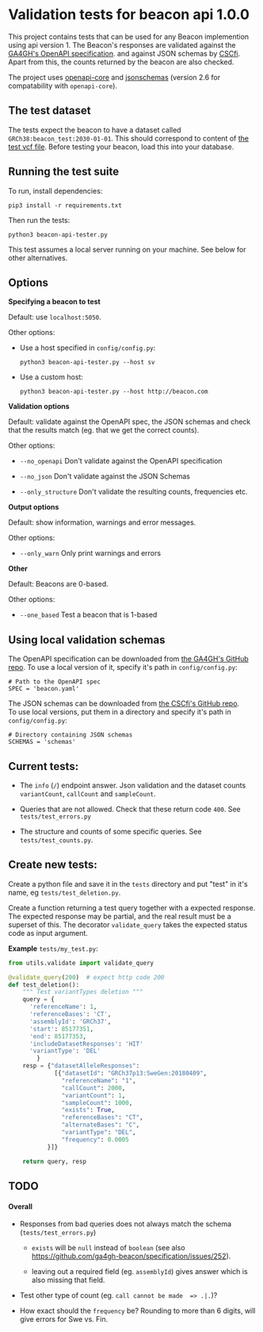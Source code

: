 # Validation tests for beacon api 1.0.0

This project contains tests that can be used for any Beacon implemention using api version 1.
The Beacon's responses are validated against the 
[GA4GH's OpenAPI specification](https://github.com/ga4gh-beacon/specification/blob/master/beacon.yaml).
and against JSON schemas by [CSCfi](https://github.com/CSCfi/beacon-python/tree/master/beacon_api/schemas).
Apart from this, the counts returned by the beacon are also checked.

The project uses [openapi-core](https://github.com/p1c2u/openapi-core) and [jsonschemas](https://python-jsonschema.readthedocs.io/en/latest/)
(version 2.6 for compatability with `openapi-core`).


## The test dataset

The tests expect the beacon to have a dataset called `GRCh38:beacon_test:2030-01-01`.
This should correspond to content of [the test vcf file](testdata). Before
testing your beacon, load this into your database.


## Running the test suite
To run, install dependencies:

`pip3 install -r requirements.txt`

Then run the tests:

`python3 beacon-api-tester.py`

This test assumes a local server running on your machine. See below for other alternatives.


## Options

**Specifying a beacon to test**

Default: use `localhost:5050`.

Other options:

- Use a host specified in `config/config.py`:

  `python3 beacon-api-tester.py --host sv`

- Use a custom host:

  `python3 beacon-api-tester.py --host http://beacon.com`


**Validation options**

Default: validate against the OpenAPI spec, the JSON schemas and check that the results
match (eg. that we get the correct counts).

Other options:

- `--no_openapi`  Don't validate against the OpenAPI specification

- `--no_json`    Don't validate against the JSON Schemas

- `--only_structure`  Don't validate the resulting counts, frequencies etc.


**Output options**

Default: show information, warnings and error messages.

Other options:

- `--only_warn`   Only print warnings and errors

**Other**

Default: Beacons are 0-based.

Other options:

- `--one_based`   Test a beacon that is 1-based


## Using local validation schemas
The OpenAPI specification can be downloaded from
[the GA4GH's GitHub repo](https://github.com/ga4gh-beacon/specification/blob/master/beacon.yaml).
To use a local version of it, specify it's path in `config/config.py`:

```
# Path to the OpenAPI spec
SPEC = 'beacon.yaml'
```

The JSON schemas can be downloaded from
[the CSCfi's  GitHub repo](https://github.com/CSCfi/beacon-python/tree/master/beacon_api/schemas).  
To use local versions, put them in a directory and specify it's path in `config/config.py`:

```
# Directory containing JSON schemas
SCHEMAS = 'schemas'
```

## Current tests:
- The `info` (`/`) endpoint answer. Json validation and the dataset counts `variantCount`, `callCount` and `sampleCount`.


- Queries that are not allowed. Check that these return code `400`.
  See `tests/test_errors.py`

- The structure and counts of some specific queries. See `tests/test_counts.py`.


## Create new tests:
Create a python file and save it in the `tests` directory and put "test" in it's name, eg `tests/test_deletion.py`.

Create a function returning a test query together with a expected response.
The expected response may be partial, and the real result must be a superset of this.
The decorator `validate_query` takes the expected status code as input argument.

**Example** `tests/my_test.py`:
```py
from utils.validate import validate_query

@validate_query(200)  # expect http code 200
def test_deletion():
    """ Test variantTypes deletion """
    query = {
      'referenceName': 1,
      'referenceBases': 'CT',
      'assemblyId': 'GRCh37',
      'start': 85177351,
      'end': 85177353,
      'includeDatasetResponses': 'HIT'
      'variantType': 'DEL'
        }
    resp = {"datasetAlleleResponses":
             [{"datasetId": "GRCh37p13:SweGen:20180409",
               "referenceName": "1",
               "callCount": 2000,
               "variantCount": 1,
               "sampleCount": 1000,
               "exists": True,
               "referenceBases": "CT",
               "alternateBases": "C",
               "variantType": "DEL",
               "frequency": 0.0005
           }]}

    return query, resp
```


## TODO
#### Overall

- Responses from bad queries does not always match the schema (`tests/test_errors.py`)

   - `exists` will be `null` instead of `boolean` (see also https://github.com/ga4gh-beacon/specification/issues/252).

   - leaving out a required field (eg. `assemblyId`) gives answer which is also missing that field. 

- Test other type of count (eg. `call cannot be made  => .|.`)?

- How exact should the `frequency` be? Rounding to more than 6 digits, will give errors for Swe vs. Fin.


